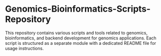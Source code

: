 # Genomics-Bioinformatics-Scripts-Repository
This repository contains various scripts and tools related to genomics, bioinformatics, and backend development for genomics applications. Each script is structured as a separate module with a dedicated README file for usage instructions.
